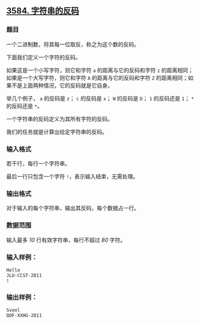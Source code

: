 ## [3584. 字符串的反码](https://www.acwing.com/problem/content/3587/)

### 题目

一个二进制数，将其每一位取反，称之为这个数的反码。

下面我们定义一个字符的反码。

如果这是一个小写字符，则它和字符 `a` 的距离与它的反码和字符 `z` 的距离相同；如果是一个大写字符，则它和字符 `A` 的距离与它的反码和字符 `Z` 的距离相同；如果不是上面两种情况，它的反码就是它自身。

举几个例子， `a` 的反码是 `z`； `c` 的反码是 `x`； `W` 的反码是 `D`； `1` 的反码还是 `1`； `*` 的反码还是 `*`。

一个字符串的反码定义为其所有字符的反码。

我们的任务就是计算出给定字符串的反码。

### 输入格式

若干行，每行一个字符串。

最后一行只包含一个字符 `!`，表示输入结束，无需处理。

### 输出格式

对于输入的每个字符串，输出其反码，每个数据占一行。

### 数据范围

输入最多 *10* 行有效字符串，每行不超过 *80* 字符。

### 输入样例：

```
Hello
JLU-CCST-2011
!
```

### 输出样例：

```
Svool
QOF-XXHG-2011
```
